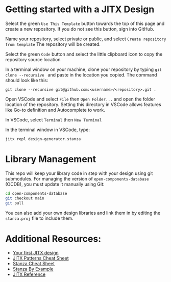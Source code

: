 # Getting started with a JITX Design

Select the green `Use This Template` button towards the top of this page and create a new repository. If you do not see this button, sign into GitHub.

Name your repository, select private or public, and select `Create repository from template` The repository will be created.

Select the green `Code` button and select the little clipboard icon to copy the repository source location

In a terminal window on your machine, clone your repository by typing `git clone --recursive ` and paste in the location you copied. The command should look like this:

```
git clone --recursive git@github.com:<username>/<repository>.git .
```

Open VSCode and select `File` then `Open Folder...` and open the folder location of the repository. Setting this directory in VSCode allows features like Go-to definition and Autocomplete to work.

In VSCode, select `Terminal` then `New Terminal`

In the terminal window in VSCode, type:

```
jitx repl design-generator.stanza
```


# Library Management

This repo will keep your library code in step with your design using git submodules. For managing the version of `open-components-database` (OCDB), you must update it manually using Git:

```bash
cd open-components-database
git checkout main
git pull
```

You can also add your own design libraries and link them in by editing the `stanza.proj` file to include them. 


# Additional Resources:

- [Your first JITX design](https://docs.jitx.com/tutorials/quickstart-1.html)
- [JITX Patterns Cheat Sheet](https://docs.jitx.com/reference/jitx-cheat-sheet.html)
- [Stanza Cheat Sheet](https://docs.jitx.com/reference/stanza.html)
- [Stanza By Example](http://lbstanza.org/stanzabyexample.html)
- [JITX Reference](https://docs.jitx.com/reference/SUMMARY.html)
